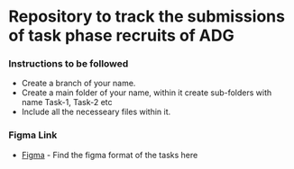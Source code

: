 # Repository to track the submissions of task phase recruits of ADG


### Instructions to be followed
*  Create a branch of your name.
*  Create a main folder of your name, within it create sub-folders with name Task-1, Task-2 etc
*  Include all the necesseary files within it.

### Figma Link
- [Figma](https://www.figma.com/file/HYyYhIwfwfe1LkWW0zOFmv/ADG-Task-Phase?node-id=0%3A1) - Find the figma format of the tasks here
